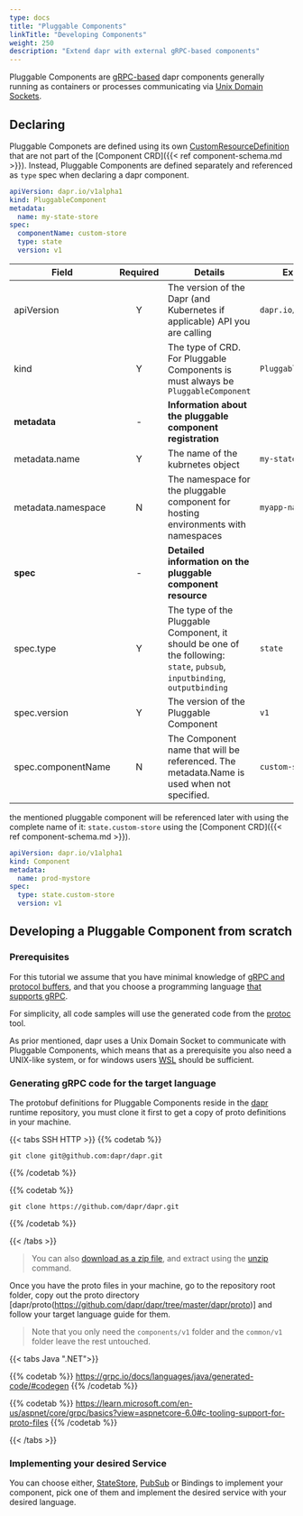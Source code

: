 ```yaml
---
type: docs
title: "Pluggable Components"
linkTitle: "Developing Components"
weight: 250
description: "Extend dapr with external gRPC-based components"
---
```


Pluggable Components are [gRPC-based](https://grpc.io/) dapr components generally running as containers or processes communicating via [Unix Domain Sockets](https://en.wikipedia.org/wiki/Unix_domain_socket).

## Declaring

Pluggable Componets are defined using its own [CustomResourceDefinition](https://kubernetes.io/docs/tasks/extend-kubernetes/custom-resources/custom-resource-definitions/) that are not part of the [Component CRD]({{< ref component-schema.md >}}). Instead, Pluggable Components are defined separately and referenced as `type` spec when declaring a dapr component.

```yaml
apiVersion: dapr.io/v1alpha1
kind: PluggableComponent
metadata:
  name: my-state-store
spec:
  componentName: custom-store
  type: state
  version: v1
```

| Field              | Required | Details                                                                                                                    | Example              |
| ------------------ | :------: | -------------------------------------------------------------------------------------------------------------------------- | -------------------- |
| apiVersion         |    Y     | The version of the Dapr (and Kubernetes if applicable) API you are calling                                                 | `dapr.io/v1alpha1`   |
| kind               |    Y     | The type of CRD. For Pluggable Components is must always be `PluggableComponent`                                           | `PluggableComponent` |
| **metadata**       |    -     | **Information about the pluggable component registration**                                                                 |
| metadata.name      |    Y     | The name of the kubrnetes object                                                                                           | `my-state-store`     |
| metadata.namespace |    N     | The namespace for the pluggable component for hosting environments with namespaces                                         | `myapp-namespace`    |
| **spec**           |    -     | **Detailed information on the pluggable component resource**                                                               |
| spec.type          |    Y     | The type of the Pluggable Component, it should be one of the following: `state`, `pubsub`, `inputbinding`, `outputbinding` | `state`              |
| spec.version       |    Y     | The version of the Pluggable Component                                                                                     | `v1`                 |
| spec.componentName |    N     | The Component name that will be referenced. The metadata.Name is used when not specified.                                  | `custom-store`       |

the mentioned pluggable component will be referenced later with using the complete name of it: `state.custom-store` using the [Component CRD]({{< ref component-schema.md >}}).

```yaml
apiVersion: dapr.io/v1alpha1
kind: Component
metadata:
  name: prod-mystore
spec:
  type: state.custom-store
  version: v1
```

## Developing a Pluggable Component from scratch

### Prerequisites

For this tutorial we assume that you have minimal knowledge of [gRPC and protocol buffers](https://grpc.io/), and that you choose a programming language [that supports gRPC](https://grpc.io/docs/languages/).

For simplicity, all code samples will use the generated code from the [protoc](https://developers.google.com/protocol-buffers/docs/downloads) tool.

As prior mentioned, dapr uses a Unix Domain Socket to communicate with Pluggable Components, which means that as a prerequisite you also need a UNIX-like system, or for windows users [WSL](https://learn.microsoft.com/en-us/windows/wsl/install) should be sufficient.

### Generating gRPC code for the target language

The protobuf definitions for Pluggable Components reside in the [dapr](https://github.com/dapr/dapr) runtime repository, you must clone it first to get a copy of proto definitions in your machine.

{{< tabs SSH HTTP >}}
{{% codetab %}}

```shell
git clone git@github.com:dapr/dapr.git
```

{{% /codetab %}}

{{% codetab %}}

```shell
git clone https://github.com/dapr/dapr.git
```

{{% /codetab %}}

{{< /tabs >}}

> You can also [download as a zip file](https://github.com/dapr/dapr/archive/refs/heads/master.zip), and extract using the [unzip](https://linux.die.net/man/1/unzip) command.

Once you have the proto files in your machine, go to the repository root folder, copy out the proto directory [dapr/proto(https://github.com/dapr/dapr/tree/master/dapr/proto)] and follow your target language guide for them.

> Note that you only need the `components/v1` folder and the `common/v1` folder leave the rest untouched.

{{< tabs Java ".NET">}}

{{% codetab %}}
https://grpc.io/docs/languages/java/generated-code/#codegen
{{% /codetab %}}

{{% codetab %}}
https://learn.microsoft.com/en-us/aspnet/core/grpc/basics?view=aspnetcore-6.0#c-tooling-support-for-proto-files
{{% /codetab %}}

{{< /tabs >}}

### Implementing your desired Service

You can choose either, [StateStore](https://github.com/dapr/dapr/blob/9da16f4a2ee9658dc7b26cf154d75c2e7a3128b7/dapr/proto/components/v1/state.proto#L119), [PubSub](https://github.com/dapr/dapr/blob/9da16f4a2ee9658dc7b26cf154d75c2e7a3128b7/dapr/proto/components/v1/pubsub.proto#L23) or Bindings to implement your component, pick one of them and implement the desired service with your desired language.
